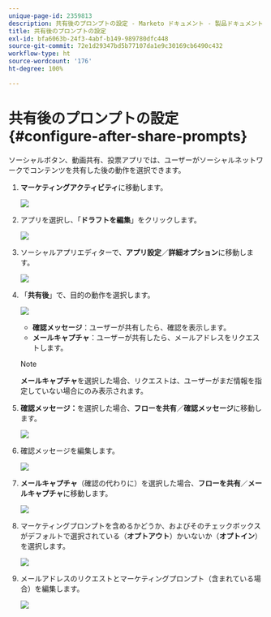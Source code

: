 ```yaml
---
unique-page-id: 2359813
description: 共有後のプロンプトの設定 - Marketo ドキュメント - 製品ドキュメント
title: 共有後のプロンプトの設定
exl-id: bfa6063b-24f3-4abf-b149-989780dfc448
source-git-commit: 72e1d29347bd5b77107da1e9c30169cb6490c432
workflow-type: ht
source-wordcount: '176'
ht-degree: 100%

---
```


# 共有後のプロンプトの設定 {#configure-after-share-prompts}

ソーシャルボタン、動画共有、投票アプリでは、ユーザーがソーシャルネットワークでコンテンツを共有した後の動作を選択できます。

1. **マーケティングアクティビティ**&#x200B;に移動します。

   ![](assets/ma.png)

1. アプリを選択し、「**ドラフトを編集**」をクリックします。

   ![](assets/image2015-4-21-12-3a1-3a11.png)

1. ソーシャルアプリエディターで、**アプリ設定**／**詳細オプション**&#x200B;に移動します。

   ![](assets/image2015-4-21-12-3a10-3a54.png)

1. 「**共有後**」で、目的の動作を選択します。

   ![](assets/image2015-4-21-12-3a18-3a32.png)

   * **確認メッセージ**：ユーザーが共有したら、確認を表示します。
   * **メールキャプチャ**：ユーザーが共有したら、メールアドレスをリクエストします。

   >[!NOTE]
   >
   >**メールキャプチャ**&#x200B;を選択した場合、リクエストは、ユーザーがまだ情報を指定していない場合にのみ表示されます。

1. **確認メッセージ：**&#x200B;を選択した場合、**フローを共有**／**確認メッセージ**&#x200B;に移動します。

   ![](assets/image2015-4-21-12-3a26-3a10.png)

1. 確認メッセージを編集します。

   ![](assets/image2015-4-21-12-3a31-3a41.png)

1. **メールキャプチャ**（確認の代わりに）を選択した場合、**フローを共有**／**メールキャプチャ**&#x200B;に移動します。

   ![](assets/image2015-4-21-12-3a46-3a15.png)

1. マーケティングプロンプトを含めるかどうか、およびそのチェックボックスがデフォルトで選択されている（**オプトアウト**）かいないか（**オプトイン**）を選択します。

   ![](assets/image2015-4-21-12-3a48-3a51.png)

1. メールアドレスのリクエストとマーケティングプロンプト（含まれている場合）を編集します。

   ![](assets/image2015-4-21-12-3a52-3a49.png)
